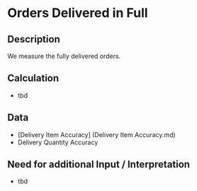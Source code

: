 # Orders Delivered in Full

## Description
We measure the fully delivered orders.

## Calculation
* tbd

## Data
* [Delivery Item Accuracy] (Delivery Item Accuracy.md)
* Delivery Quantity Accuracy


## Need for additional Input / Interpretation
* tbd
